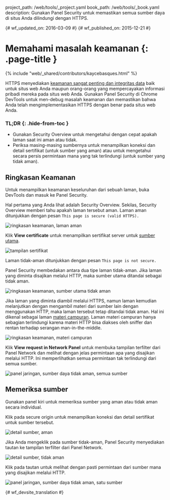 project_path: /web/tools/_project.yaml
book_path: /web/tools/_book.yaml
description: Gunakan Panel Security untuk memastikan semua sumber daya di situs Anda dilindungi dengan HTTPS.

{# wf_updated_on: 2016-03-09 #}
{# wf_published_on: 2015-12-21 #}

# Memahami masalah keamanan {: .page-title }

{% include "web/_shared/contributors/kaycebasques.html" %}

HTTPS menyediakan [keamanan sangat penting dan integritas data][why-https] 
baik untuk situs web Anda maupun orang-orang yang mempercayakan 
informasi pribadi mereka pada situs web Anda. Gunakan Panel Security di Chrome DevTools 
untuk men-debug masalah keamanan dan memastikan bahwa Anda telah mengimplementasikan 
HTTPS dengan benar pada situs web Anda.


### TL;DR {: .hide-from-toc }
- Gunakan Security Overview untuk mengetahui dengan cepat apakah laman saat ini aman atau tidak.
- Periksa masing-masing sumbernya untuk menampilkan koneksi dan detail sertifikat (untuk sumber yang aman) atau untuk mengetahui secara persis permintaan mana yang tak terlindungi (untuk sumber yang tidak aman).


## Ringkasan Keamanan

Untuk menampilkan keamanan keseluruhan dari sebuah laman, buka DevTools dan masuk ke 
Panel Security. 

Hal pertama yang Anda lihat adalah Security Overview. Sekilas, 
Security Overview memberi tahu apakah laman tersebut aman. Laman aman 
ditunjukkan dengan pesan `This page is secure (valid HTTPS).`

![ringkasan keamanan, laman aman](images/overview-secure.png)

Klik **View certificate** untuk menampilkan sertifikat server untuk 
[sumber utama][same-origin-policy]. 

![tampilan sertifikat](images/view-certificate.png)

Laman tidak-aman ditunjukkan dengan pesan `This page is not secure.`

Panel Security membedakan antara dua tipe laman tidak-aman.
Jika laman yang diminta disajikan melalui HTTP, maka sumber utama ditandai sebagai 
tidak aman. 

![ringkasan keamanan, sumber utama tidak aman](images/overview-non-secure.png)

Jika laman yang diminta diambil melalui HTTPS, namun laman kemudian melanjutkan dengan 
mengambil materi dari sumber lain dengan menggunakan HTTP, maka laman tersebut tetap 
ditandai tidak aman. Hal ini dikenal sebagai laman [materi campuran][mixed-content].
 Laman materi campuran hanya sebagian terlindungi karena materi 
HTTP bisa diakses oleh sniffer dan rentan terhadap serangan man-in-the-middle. 

![ringkasan keamanan, materi campuran](images/overview-mixed.png)

Klik **View request in Network Panel** untuk membuka tampilan terfilter dari Panel 
Network dan melihat dengan jelas permintaan apa yang disajikan melalui HTTP. Ini memperlihatkan 
semua permintaan tak terlindungi dari semua sumber. 

![panel jaringan, sumber daya tidak aman, semua sumber](images/network-all.png)

## Memeriksa sumber

Gunakan panel kiri untuk memeriksa sumber yang aman atau tidak aman secara individual. 

Klik pada secure origin untuk menampilkan koneksi dan detail sertifikat untuk 
sumber tersebut.

![detail sumber, aman](images/origin-detail-secure.png)

Jika Anda mengeklik pada sumber tidak-aman, Panel Security menyediakan tautan ke tampilan terfilter dari Panel Network. 

![detail sumber, tidak aman](images/origin-detail-non-secure.png)

Klik pada tautan untuk melihat dengan pasti permintaan dari sumber mana yang 
disajikan melalui HTTP. 

![panel jaringan, sumber daya tidak aman, satu sumber](images/network-one.png)





[mixed-content]: /web/fundamentals/security/prevent-mixed-content/what-is-mixed-content
[same-origin-policy]: https://en.wikipedia.org/wiki/Same-origin_policy
[why-https]: /web/fundamentals/security/encrypt-in-transit/why-https


{# wf_devsite_translation #}
